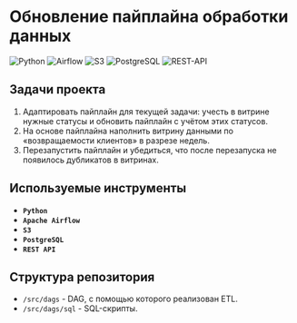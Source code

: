 # **Обновление пайплайна обработки данных**

![Python](https://img.shields.io/badge/-Python-blue)
![Airflow](https://img.shields.io/badge/-Airflow-orange)
![S3](https://img.shields.io/badge/-S3-orange)
![PostgreSQL](https://img.shields.io/badge/-PostgreSQL-salad)
![REST-API](https://img.shields.io/badge/-REST_API-white)

## **Задачи проекта**

1. Адаптировать пайплайн для текущей задачи: учесть в витрине нужные статусы и обновить пайплайн с учётом этих статусов.
2. На основе пайплайна наполнить витрину данными по «возвращаемости клиентов» в разрезе недель.
3. Перезапустить пайплайн и убедиться, что после перезапуска не появилось дубликатов в витринах.

## **Используемые инструменты**

- **`Python`**
- **`Apache Airflow`**
- **`S3`**
- **`PostgreSQL`**
- **`REST API`**

## **Структура репозитория**

- `/src/dags` - DAG, с помощью которого реализован ETL.
- `/src/dags/sql` - SQL-скрипты.


